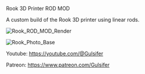 Rook 3D Printer ROD MOD

A custom build of the Rook 3D printer using linear rods.

![Rook_ROD_MOD_Render](https://github.com/Leviathan3DPrinting/Rook-3D-Printer-ROD-MOD/blob/18912fa1d19b7fb66fc30f6dff253b1144cbb98d/Pictures/Rook_ROD_MOD1.png)

![Rook_Photo_Base](https://github.com/Leviathan3DPrinting/Rook-3D-Printer-ROD-MOD/blob/18912fa1d19b7fb66fc30f6dff253b1144cbb98d/Pictures/Rook_ROD_MOD2.jpeg)

Youtube:
https://youtube.com/@Gulsifer

Patreon:
https://www.patreon.com/Gulsifer